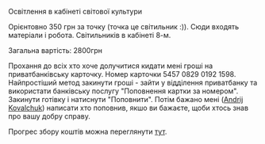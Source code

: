 Освітлення в кабінеті світової культури

Орієнтовно 350 грн за точку (точка це світильник :)). Сюди входять матеріали і робота. Світильників в кабінеті 8-м.

Загальна вартість: 2800грн

Прохання до всіх хто хоче долучитися кидати мені гроші на приватбанківську карточку. Номер карточки 5457 0829 0192 1598. Найпростіший метод закинути гроші - зайти у відділення приватбанку та використати банківську послугу "Поповнення картки за номером". Закинути готівку і натиснути "Поповнити". Потім бажано мені ([Andrij Kovalchuk](http://www.facebook.com/andrij.kovalchuk)) написати хто поповнив, якшо ви бажаєте, щоби хтось знав про вашу добру справу. 


Прогрес збору коштів можна переглянути [тут](https://docs.google.com/spreadsheet/ccc?key=0AvJvVAiEeXC-dFJkRHJoVVpzZHFuTFh3dW1DMUJLZFE&usp=sharing#gid=4).
